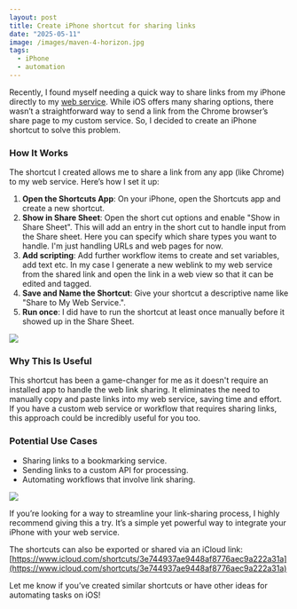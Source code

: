 ```yaml
---
layout: post
title: Create iPhone shortcut for sharing links
date: "2025-05-11"
image: /images/maven-4-horizon.jpg
tags:
  - iPhone
  - automation
---
```


Recently, I found myself needing a quick way to share links from my iPhone directly to my [web service](https://feedhub.dev). While iOS offers many sharing options, there wasn’t a straightforward way to send a link from the Chrome browser’s share page to my custom service. So, I decided to create an iPhone shortcut to solve this problem.

### How It Works

The shortcut I created allows me to share a link from any app (like Chrome) to my web service. Here’s how I set it up:

1. **Open the Shortcuts App**: On your iPhone, open the Shortcuts app and create a new shortcut.
2. **Show in Share Sheet**: Open the short cut options and enable "Show in Share Sheet". This will add an entry in the short cut to handle input from the Share sheet. Here you can specify which share types you want to handle. I'm just handling URLs and web pages for now.
3. **Add scripting**: Add further workflow items to create and set variables, add text etc. In my case I generate a new weblink to my web service from the shared link and open the link in a web view so that it can be edited and tagged.
4. **Save and Name the Shortcut**: Give your shortcut a descriptive name like "Share to My Web Service.".
5. **Run once**: I did have to run the shortcut at least once manually before it showed up in the Share Sheet.

![]({{site.baseurl}}/images/ios_shortcut.png)

### Why This Is Useful

This shortcut has been a game-changer for me as it doesn't require an installed app to handle the web link sharing. It eliminates the need to manually copy and paste links into my web service, saving time and effort. If you have a custom web service or workflow that requires sharing links, this approach could be incredibly useful for you too.

### Potential Use Cases

- Sharing links to a bookmarking service.
- Sending links to a custom API for processing.
- Automating workflows that involve link sharing.

![]({{site.baseurl}}/images/ios_share.png)

If you’re looking for a way to streamline your link-sharing process, I highly recommend giving this a try. It’s a simple yet powerful way to integrate your iPhone with your web service.

The shortcuts can also be exported or shared via an iCloud link: [https://www.icloud.com/shortcuts/3e744937ae9448af8776aec9a222a31a](https://www.icloud.com/shortcuts/3e744937ae9448af8776aec9a222a31a)

Let me know if you’ve created similar shortcuts or have other ideas for automating tasks on iOS!
